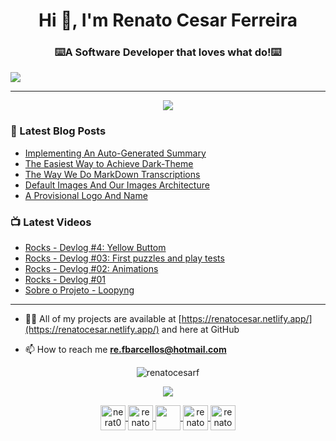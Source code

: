 
<h1 align="center">Hi 👋, I'm Renato Cesar Ferreira</h1>
<h3 align="center">⌨️A Software Developer that loves what do!⌨️</h3>
<a align="center">
  <img  src="https://user-images.githubusercontent.com/62253156/140199882-8c259ceb-c9e8-45af-b1b3-2e7185a7f2f9.png" />

</a>
<p align="center">

</p>

<hr>

<p align="center">
<img  src="https://media.giphy.com/media/zOvBKUUEERdNm/giphy.gif"/>
</p>


<!-- ### Some of my features:
- 🧩 Problem Solver
- 💪 hardworking
- 🗣️ Comunicative  -->

### 📕 Latest Blog Posts

<!-- BLOG:START -->
- [Implementing An Auto-Generated Summary](https://backtopixels.vercel.app/blog/implementing-an-auto-generated-summary)
- [The Easiest Way to Achieve Dark-Theme](https://backtopixels.vercel.app/blog/the-easiest-way-to-achieve-dark-theme)
- [The Way We Do MarkDown Transcriptions](https://backtopixels.vercel.app/blog/the-way-we-do-markdown-transcription)
- [Default Images And Our Images Architecture](https://backtopixels.vercel.app/blog/default-images-and-our-images-architecture)
- [A Provisional Logo And Name](https://backtopixels.vercel.app/blog/a-provisional-logo-and-name)
<!-- BLOG:END -->

### 📺 Latest Videos

<!-- YOUTUBE:START -->
- [Rocks - Devlog #4: Yellow Buttom](https://www.youtube.com/watch?v=47VTUIUntNg)
- [Rocks -  Devlog #03: First puzzles and play tests](https://www.youtube.com/watch?v=MPfvso_GBVI)
- [Rocks - Devlog #02: Animations](https://www.youtube.com/watch?v=EIYWtMpsZRc)
- [Rocks - Devlog #01](https://www.youtube.com/watch?v=nDTOd0dRu90)
- [Sobre o Projeto - Loopyng](https://www.youtube.com/watch?v=MOxTDfwdxCw)
<!-- YOUTUBE:END -->

<hr>

- 👨‍💻 All of my projects are available at [https://renatocesar.netlify.app/](https://renatocesar.netlify.app/) and here at GitHub

- 📫 How to reach me **re.fbarcellos@hotmail.com**

 
<p align="center">
  <img src="https://github-readme-stats.vercel.app/api?username=RenatoCesarF&show_icons=true&theme=cobalt" alt="renatocesarf" /> 
</p>

<p align="center">
<a  href="https://renatocesar.netlify.app/">
 <img src="https://img.icons8.com/dusk/64/000000/favourite-file.png"/>
</a>
</p>




<p align="center">
  <a href="re.fbarcellos@hotmail.com" src="https://image.flaticon.com/icons/svg/408/408195.svg" width="20" height="20"> <a/>
<p/>
    
<p align="center">
  
  <a href="https://twitter.com/nerat0" target="blank">
    <img align="center" src="https://img.icons8.com/dusk/64/000000/twitter.png" alt="nerat0" height="40" width="40" />
  </a>
  
  <a href="https://www.youtube.com/channel/UCHPXJJhhkw1i7oAkq_Mcumw?view_as=subscriber" target="blank">
    <img align="center" src="https://img.icons8.com/dusk/64/000000/youtube-play.png" alt="renatocesar" height="40" width="40"  />
  </a>
  
  <a href="https://www.linkedin.com/in/renato-cesar-a31534193/" target="blank">
    <img  align="center" src="https://img.icons8.com/dusk/64/000000/linkedin.png"   height="40" width="40"/>
  </a>
  
  <a href="https://medium.com/@re.fbarcellossg" target="blank">
    <img align="center" src="https://img.icons8.com/dusk/64/000000/medium-new.png" alt="renatocesar" height="40" width="40"  />
  </a>
  <a href="https://www.twitch.tv/renatocesarf" target="blank">
    <img  align="center" src="https://img.icons8.com/dusk/64/000000/twitch--v1.png"  alt="renatocesar"height="40" width="40" />
  </a>


</p>
